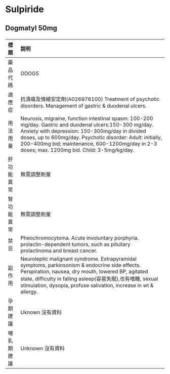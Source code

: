 # Sulpiride

## Dogmatyl 50mg

##### 

| 標題       | 說明                                                                                                                                                                                                                                                                                                                      |
|:-----------|:--------------------------------------------------------------------------------------------------------------------------------------------------------------------------------------------------------------------------------------------------------------------------------------------------------------------------|
| 藥品代碼   | ODOG5                                                                                                                                                                                                                                                                                                                     |
| 適應症     | 抗潰瘍及情緒安定劑(A026976100) Treatment of psychotic disorders. Management of gastric & duodenal ulcers.                                                                                                                                                                                                                 |
| 用法用量   | Neurosis, migraine, function intestinal spasm: 100-200 mg/day. Gastric and duodenal ulcers:150-300 mg/day. Anxiety with depression: 150-300mg/day in divided doses, up to 600mg/day. Psychotic disorder: Adult: initially, 200-400mg bid; maintenance, 600-1200mg/day in 2-3 doses; max. 1200mg bid. Child: 3-5mg/kg/day. |
| 肝功能異常 | 無需調整劑量                                                                                                                                                                                                                                                                                                              |
| 腎功能異常 | 無需調整劑量                                                                                                                                                                                                                                                                                                              |
| 禁忌       | Pheochromocytoma. Acute involuntary porphyria. prolactin-dependent tumors, such as pituitary prolactinoma and breast cancer.                                                                                                                                                                                              |
| 副作用     | Neuroleptic malignant syndrome. Extrapyramidal symptoms, parkinsonism & endocrine side effects. Perspiration, nausea, dry mouth, lowered BP, agitated state, difficulty in falling asleep(容易失眠),也有嗜睡, sexual stimulation, dysopia, profuse salivation, increase in wt & allergy.                                  |
| 孕期建議   | Uknown 沒有資料                                                                                                                                                                                                                                                                                                           |
| 哺乳期建議 | Unknown 沒有資料                                                                                                                                                                                                                                                                                                          |

